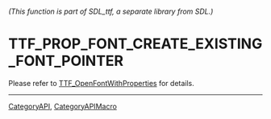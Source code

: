 ###### (This function is part of SDL_ttf, a separate library from SDL.)
# TTF_PROP_FONT_CREATE_EXISTING_FONT_POINTER

Please refer to [TTF_OpenFontWithProperties](TTF_OpenFontWithProperties) for details.

----
[CategoryAPI](CategoryAPI), [CategoryAPIMacro](CategoryAPIMacro)

